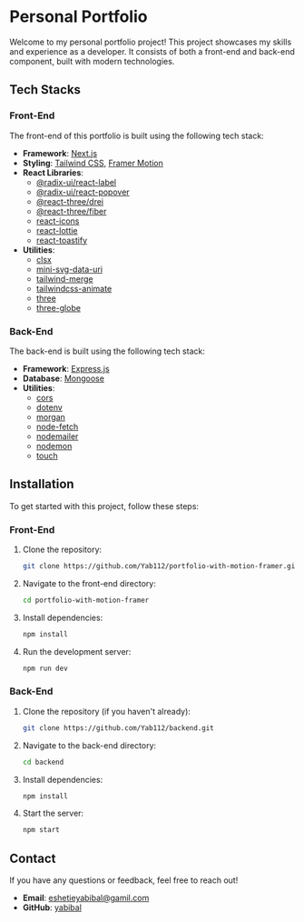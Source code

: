# Personal Portfolio

Welcome to my personal portfolio project! This project showcases my skills and experience as a developer. It consists of both a front-end and back-end component, built with modern technologies.

## Tech Stacks

### Front-End

The front-end of this portfolio is built using the following tech stack:

- **Framework**: [Next.js](https://nextjs.org/)
- **Styling**: [Tailwind CSS](https://tailwindcss.com/), [Framer Motion](https://www.framer.com/api/motion/)
- **React Libraries**:
  - [@radix-ui/react-label](https://www.radix-ui.com/docs/primitives/components/label)
  - [@radix-ui/react-popover](https://www.radix-ui.com/docs/primitives/components/popover)
  - [@react-three/drei](https://github.com/utsuboco/react-three-drei)
  - [@react-three/fiber](https://github.com/utsuboco/react-three-fiber)
  - [react-icons](https://react-icons.github.io/react-icons/)
  - [react-lottie](https://www.npmjs.com/package/react-lottie)
  - [react-toastify](https://fkhadra.github.io/react-toastify/)
- **Utilities**:
  - [clsx](https://github.com/lukeed/clsx)
  - [mini-svg-data-uri](https://www.npmjs.com/package/mini-svg-data-uri)
  - [tailwind-merge](https://github.com/anhdht/tailwind-merge)
  - [tailwindcss-animate](https://github.com/anishkny/tailwindcss-animate)
  - [three](https://threejs.org/)
  - [three-globe](https://github.com/vasturiano/three-globe)

### Back-End

The back-end is built using the following tech stack:

- **Framework**: [Express.js](https://expressjs.com/)
- **Database**: [Mongoose](https://mongoosejs.com/)
- **Utilities**:
  - [cors](https://www.npmjs.com/package/cors)
  - [dotenv](https://www.npmjs.com/package/dotenv)
  - [morgan](https://github.com/expressjs/morgan)
  - [node-fetch](https://www.npmjs.com/package/node-fetch)
  - [nodemailer](https://nodemailer.com/)
  - [nodemon](https://nodemon.io/)
  - [touch](https://www.npmjs.com/package/touch)

## Installation

To get started with this project, follow these steps:

### Front-End

1. Clone the repository:
    ```bash
    git clone https://github.com/Yab112/portfolio-with-motion-framer.git
    ```
2. Navigate to the front-end directory:
    ```bash
    cd portfolio-with-motion-framer
    ```
3. Install dependencies:
    ```bash
    npm install
    ```
4. Run the development server:
    ```bash
    npm run dev
    ```

### Back-End

1. Clone the repository (if you haven't already):
    ```bash
    git clone https://github.com/Yab112/backend.git
    ```
2. Navigate to the back-end directory:
    ```bash
    cd backend
    ```
3. Install dependencies:
    ```bash
    npm install
    ```
4. Start the server:
    ```bash
    npm start
    ```



## Contact

If you have any questions or feedback, feel free to reach out!

- **Email**: eshetieyabibal@gamil.com
- **GitHub**: [yabibal](https://github.com/yab112)


